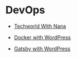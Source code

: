 # DevOps

- [Techworld With Nana](https://www.techworld-with-nana.com)

- [Docker with WordPress](https://dev.to/lampewebdev/how-to-get-wordpress-running-with-docker-4mg6)

- [Gatsby with WordPress](https://www.gatsbyjs.com/guides/wordpress/)

